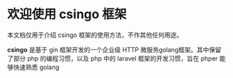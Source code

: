 # 欢迎使用 csingo 框架

本文档仅用于介绍 csingo 框架的使用方法，不作其他任何用途。

**csingo** 是基于 gin 框架开发的一个企业级 HTTP 微服务golang框架。其中保留了部分 php 的编程习惯，以及 php 中的 laravel 框架的开发习惯，旨在 phper 能够快速熟悉 golang

